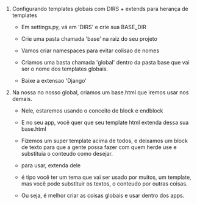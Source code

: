 1. Configurando templates globais com DIRS + extends para herança de templates

    - Em settings.py, vá em 'DIRS' e crie sua BASE_DIR

    - Crie uma pasta chamada 'base' na raiz do seu projeto

    - Vamos criar namespaces para evitar colisao de nomes

    - Criamos uma basta chamada 'global' dentro da pasta base que vai ser o nome dos templates globais.

    - Baixe a extensao 'Django'

2. Na nossa no nosso global, criamos um base.html que iremos usar nos demais.

    - Nele, estaremos usando o conceito de block e endblock

    - E no seu app, você quer que seu template html extenda dessa sua base.html

    - Fizemos um super template acima de todos, e deixamos um block de texto para que a gente possa fazer com quem herde use e substituia o conteudo como desejar.

    - para usar, extenda dele

    - é tipo você ter um tema que vai ser usado por muitos, um template, mas você pode substituir os textos, o conteudo por outras coisas.

    - Ou seja, é melhor criar as coisas globais e usar dentro dos apps.